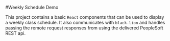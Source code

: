 #Weekly Schedule Demo

This project contains a basic `React` components that can be used to display a weekly class schedule. It also communicates with `black-lion` and handles passing the remote request responses from  using the delivered PeopleSoft REST api.
